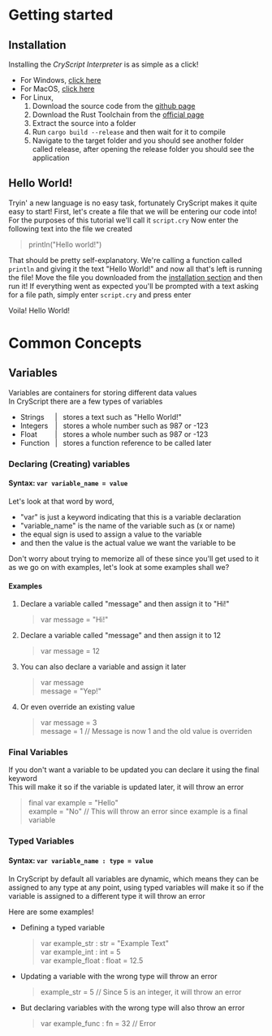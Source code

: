 # Getting started
## Installation
Installing the *CryScript Interpreter* is as simple as a click!
- For Windows, [click here](https://github.com/rookieCookies/CryScript/tree/master/builds/windows)
- For MacOS, [click here](https://github.com/rookieCookies/CryScript/tree/master/builds/macos)
- For Linux,
    1. Download the source code from the [github page](https://github.com/rookieCookies/CryScript)
    2. Download the Rust Toolchain from the [official page](https://www.rust-lang.org/tools/install)
    3. Extract the source into a folder
    4. Run `cargo build --release` and then wait for it to compile
    5. Navigate to the target folder and you should see another folder called release, after opening the release folder you should see the application

## Hello World!
Tryin' a new language is no easy task, fortunately CryScript makes it quite easy to start!
First, let's create a file that we will be entering our code into! For the purposes of this tutorial we'll call it `script.cry`
Now enter the following text into the file we created

>println("Hello world!")

That should be pretty self-explanatory.
We're calling a function called `println` and giving it the text "Hello World!"
and now all that's left is running the file!
Move the file you downloaded from the [installation section](##installation) and then run it!
If everything went as expected you'll be prompted with a text asking for a file path, simply enter `script.cry` and press enter

Voila! Hello World!
<br>
# Common Concepts
## Variables
Variables are containers for storing different data values  
In CryScript there are a few types of variables  
* Strings   |  stores a text such as "Hello World!"  
* Integers  |  stores a whole number such as 987 or -123
* Float     |  stores a whole number such as 987 or -123
* Function  |  stores a function reference to be called later<br>

### Declaring (Creating) variables
#### Syntax: `var variable_name = value`  
Let's look at that word by word,
* "var"  is just a keyword indicating that this is a variable declaration
* "variable_name" is the name of the variable such as (x or name)
* the equal sign is used to assign a value to the variable
* and then the value is the actual value we want the variable to be

Don't worry about trying to memorize all of these since you'll get used to it as we go on with examples, let's look at some examples shall we?   
   
#### Examples

1. Declare a variable called "message" and then assign it to "Hi!"  
    >var message = "Hi!"
2. Declare a variable called "message" and then assign it to 12  
    >var message = 12
3. You can also declare a variable and assign it later  
    >var message  
    >message = "Yep!"
4. Or even override an existing value
    >var message = 3  
    >message = 1 // Message is now 1 and the old value is overriden

### Final Variables
If you don't want a variable to be updated you can declare it using the final keyword  
This will make it so if the variable is updated later, it will throw an error
>final var example = "Hello"  
>example = "No" // This will throw an error since example is a final variable

### Typed Variables
#### Syntax: `var variable_name : type = value`  
In CryScript by default all variables are dynamic, which means they can be assigned to any type at any point, using typed variables will make it so if the variable is assigned to a different type it will throw an error  

Here are some examples!
* Defining a typed variable
    >var example_str : str = "Example Text"  
    >var example_int : int = 5  
    >var example_float : float = 12.5  
* Updating a variable with the wrong type will throw an error
    >example_str = 5 // Since 5 is an integer, it will throw an error
* But declaring variables with the wrong type will also throw an error
    >var example_func : fn = 32 // Error  
